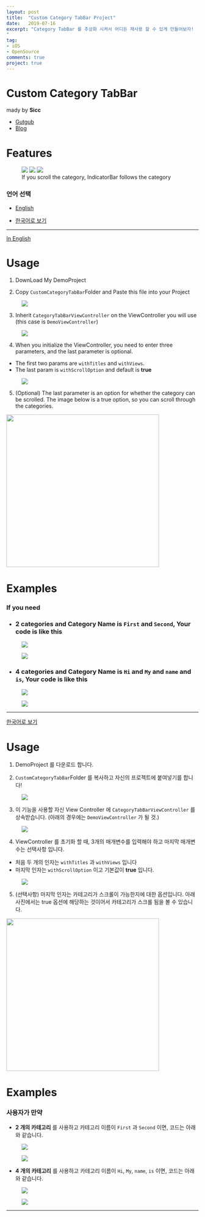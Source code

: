 ```yaml
---
layout: post
title:  "Custom Category TabBar Project"
date:   2019-07-16
excerpt: "Category TabBar 를 추상화 시켜서 어디든 재사용 할 수 있게 만들어보자!
"
tag:
- iOS
- OpenSource
comments: true
project: true
---
```


# Custom Category TabBar
mady by **Sicc**
* [Gutgub](https://github.com/changSic)
* [Blog](https://changsic.github.io/)

# Features
<figure class="third">
	<img src="/assets/ViewSwipe.gif">
	<img src="/assets/CategoryTap.gif">
	<img src="/assets/CategoryScrollingWithIndicatorBar.gif">
	<figcaption>If you scroll the category, IndicatorBar follows the category</figcaption>
</figure>


### 언어 선택
* [English](https://changsic.github.io/CustomCategoryView/#eng)

* [한국어로 보기](https://changsic.github.io/CustomCategoryView/#kor)

---

<a href="#eng">In English</a>

# Usage
1. DownLoad My DemoProject

2. Copy `CustomCategoryTabBar`Folder and Paste this file into your Project
<figure>
  <a href="/assets/CustomCategoryTabBarFolder.png">
	<img src="/assets/CustomCategoryTabBarFolder.png">
  </a>
</figure>


3. Inherit `CategoryTabBarViewController` on the ViewController you will use
(this case is `DemoViewController`)
<figure>
  <a href="/assets/InheritCategoryTabBarVC.png">
	<img src="/assets/InheritCategoryTabBarVC.png">
  </a>
</figure>

4. When you initialize the ViewController, you need to enter three parameters, and the last parameter is optional.
* The first two params are `withTitles` and `withViews`.
* The last param is `withScrollOption` and default is **true**
<figure>
  <a href="/assets/CategoryTabBarInit.png">
	<img src="/assets/CategoryTabBarInit.png">
  </a>
</figure>

5. (Optional) The last parameter is an option for whether the category can be scrolled.
The image below is a true option, so you can scroll through the categories.
<img src="/assets/CategoryScrollingWithIndicatorBar.gif" height = 400>


# Examples

### If you need
* ### 2 categories and Category Name is `First` and `Second`, Your code is like this
<figure>
  <a href="/assets/categoryCodeDemo1.png">
	<img src="/assets/categoryCodeDemo1.png">
  </a>
</figure>
<figure>
  <a href="/assets/CategoryNumIs2.gif">
	<img src="/assets/CategoryNumIs2.gif">
  </a>
</figure>

* ### 4 categories and Category Name is `Hi` and `My` and `name` and `is`, Your code is like this
<figure>
  <a href="/assets/categoryCodeDemo2.png">
	<img src="/assets/categoryCodeDemo2.png">
  </a>
</figure>
<figure>
  <a href="/assets/CategoryNumIs4.gif">
	<img src="/assets/CategoryNumIs4.gif">
  </a>
</figure>

---

<a href="#kor">한국어로 보기</a>
# Usage
1. DemoProject 를 다운로드 합니다.

2. `CustomCategoryTabBar`Folder 를 복사하고 자신의 프로젝트에 붙여넣기를 합니다!
<figure>
  <a href="/assets/CustomCategoryTabBarFolder.png">
	<img src="/assets/CustomCategoryTabBarFolder.png">
  </a>
</figure>


3. 이 기능을 사용할 자신  View Controller 에 `CategoryTabBarViewController` 를 상속받습니다. (아래의 경우에는 `DemoViewController` 가 될 것.)
<figure>
  <a href="/assets/InheritCategoryTabBarVC.png">
	<img src="/assets/InheritCategoryTabBarVC.png">
  </a>
</figure>

4. ViewController 를 초기화 할 때, 3개의 매개변수를 입력해야 하고 마지막 매개변수는 선택사항 입니다.
* 처음 두 개의 인자는 `withTitles` 과 `withViews` 입니다
* 마지막 인자는 `withScrollOption` 이고 기본값이 **true** 입니다.
<figure>
  <a href="/assets/CategoryTabBarInit.png">
	<img src="/assets/CategoryTabBarInit.png">
  </a>
</figure>

5. (선택사항) 마지막 인자는 카테고리가 스크롤이 가능한지에 대한 옵션입니다. 아래 사진에서는 true 옵션에 해당하는 것이어서 카테고리가 스크롤 됨을 볼 수 있습니다.
<img src="/assets/CategoryScrollingWithIndicatorBar.gif" height = 400>



# Examples

### 사용자가 만약
* **2 개의 카테고리** 를 사용하고 카테고리 이름이 `First` 과 `Second` 이면, 코드는 아래와 같습니다.
<figure>
  <a href="/assets/categoryCodeDemo1.png">
	<img src="/assets/categoryCodeDemo1.png">
  </a>
</figure>
<figure>
  <a href="/assets/CategoryNumIs2.gif">
	<img src="/assets/CategoryNumIs2.gif">
  </a>
</figure>

* **4 개의 카테고리** 를 사용하고 카테고리 이름이 `Hi`, `My`, `name`,  `is` 이면, 코드는 아래와 같습니다.
<figure>
  <a href="/assets/categoryCodeDemo2.png">
	<img src="/assets/categoryCodeDemo2.png">
  </a>
</figure>
<figure>
  <a href="/assets/CategoryNumIs4.gif">
	<img src="/assets/CategoryNumIs4.gif">
  </a>
</figure>

---
